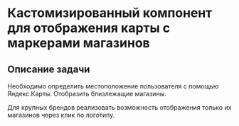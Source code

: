 Кастомизированный компонент для отображения карты с маркерами магазинов
======================================

Описание задачи
-----------------------------
Необходимо определить местоположение пользователя с помощью Яндекс.Карты.
Отобразить близлежащие магазины.

Для крупных брендов реализовать возможность отображения только их магазинов через клик по логотипу.